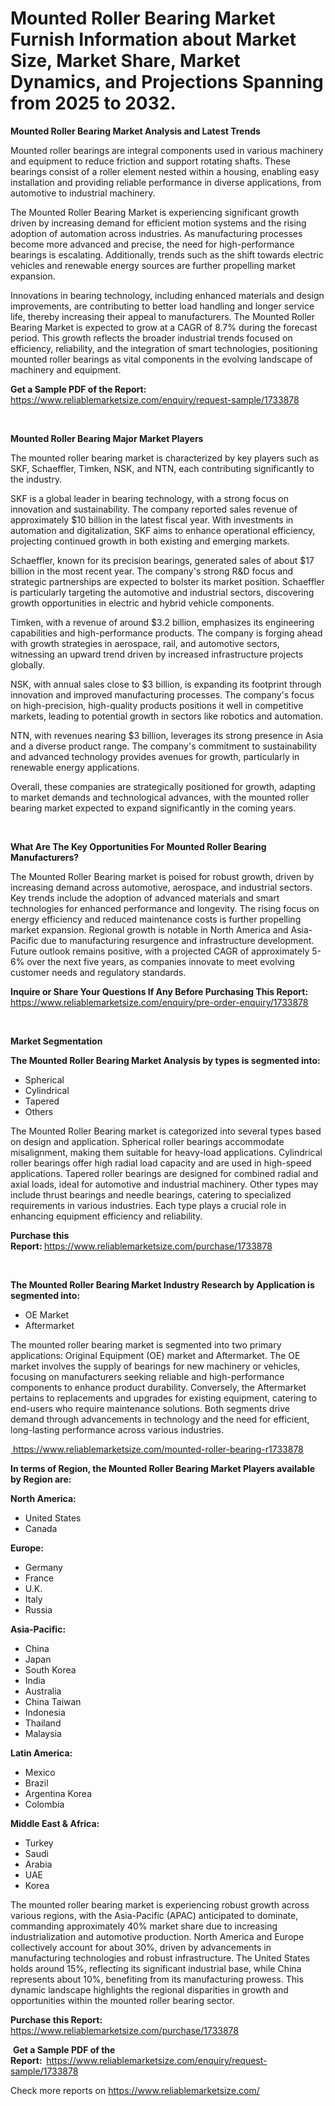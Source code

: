 <p><h1>Mounted Roller Bearing Market Furnish Information about Market Size, Market Share, Market Dynamics, and Projections Spanning from 2025 to 2032.</h1></p><p><strong>Mounted Roller Bearing Market Analysis and Latest Trends</strong></p>
<p><p>Mounted roller bearings are integral components used in various machinery and equipment to reduce friction and support rotating shafts. These bearings consist of a roller element nested within a housing, enabling easy installation and providing reliable performance in diverse applications, from automotive to industrial machinery.</p><p>The Mounted Roller Bearing Market is experiencing significant growth driven by increasing demand for efficient motion systems and the rising adoption of automation across industries. As manufacturing processes become more advanced and precise, the need for high-performance bearings is escalating. Additionally, trends such as the shift towards electric vehicles and renewable energy sources are further propelling market expansion.</p><p>Innovations in bearing technology, including enhanced materials and design improvements, are contributing to better load handling and longer service life, thereby increasing their appeal to manufacturers. The Mounted Roller Bearing Market is expected to grow at a CAGR of 8.7% during the forecast period. This growth reflects the broader industrial trends focused on efficiency, reliability, and the integration of smart technologies, positioning mounted roller bearings as vital components in the evolving landscape of machinery and equipment.</p></p>
<p><strong>Get a Sample PDF of the Report:&nbsp;</strong> <a href="https://www.reliablemarketsize.com/enquiry/request-sample/1733878?utm_campaign=1888&utm_medium=2&utm_source=Github&utm_content=ia&utm_term=22022025&utm_id=mounted-roller-bearing">https://www.reliablemarketsize.com/enquiry/request-sample/1733878</a></p>
<p>&nbsp;</p>
<p><strong>Mounted Roller Bearing Major Market Players</strong></p>
<p><p>The mounted roller bearing market is characterized by key players such as SKF, Schaeffler, Timken, NSK, and NTN, each contributing significantly to the industry. </p><p>SKF is a global leader in bearing technology, with a strong focus on innovation and sustainability. The company reported sales revenue of approximately $10 billion in the latest fiscal year. With investments in automation and digitalization, SKF aims to enhance operational efficiency, projecting continued growth in both existing and emerging markets.</p><p>Schaeffler, known for its precision bearings, generated sales of about $17 billion in the most recent year. The company's strong R&D focus and strategic partnerships are expected to bolster its market position. Schaeffler is particularly targeting the automotive and industrial sectors, discovering growth opportunities in electric and hybrid vehicle components.</p><p>Timken, with a revenue of around $3.2 billion, emphasizes its engineering capabilities and high-performance products. The company is forging ahead with growth strategies in aerospace, rail, and automotive sectors, witnessing an upward trend driven by increased infrastructure projects globally.</p><p>NSK, with annual sales close to $3 billion, is expanding its footprint through innovation and improved manufacturing processes. The company's focus on high-precision, high-quality products positions it well in competitive markets, leading to potential growth in sectors like robotics and automation.</p><p>NTN, with revenues nearing $3 billion, leverages its strong presence in Asia and a diverse product range. The company's commitment to sustainability and advanced technology provides avenues for growth, particularly in renewable energy applications.</p><p>Overall, these companies are strategically positioned for growth, adapting to market demands and technological advances, with the mounted roller bearing market expected to expand significantly in the coming years.</p></p>
<p>&nbsp;</p>
<p><strong>What Are The Key Opportunities For Mounted Roller Bearing Manufacturers?</strong></p>
<p><p>The Mounted Roller Bearing market is poised for robust growth, driven by increasing demand across automotive, aerospace, and industrial sectors. Key trends include the adoption of advanced materials and smart technologies for enhanced performance and longevity. The rising focus on energy efficiency and reduced maintenance costs is further propelling market expansion. Regional growth is notable in North America and Asia-Pacific due to manufacturing resurgence and infrastructure development. Future outlook remains positive, with a projected CAGR of approximately 5-6% over the next five years, as companies innovate to meet evolving customer needs and regulatory standards.</p></p>
<p><strong>Inquire or Share Your Questions If Any Before Purchasing This Report:</strong> <a href="https://www.reliablemarketsize.com/enquiry/pre-order-enquiry/1733878?utm_campaign=1888&utm_medium=2&utm_source=Github&utm_content=ia&utm_term=22022025&utm_id=mounted-roller-bearing">https://www.reliablemarketsize.com/enquiry/pre-order-enquiry/1733878</a></p>
<p>&nbsp;</p>
<p><strong>Market Segmentation</strong></p>
<p><strong>The Mounted Roller Bearing Market Analysis by types is segmented into:</strong></p>
<p><ul><li>Spherical</li><li>Cylindrical</li><li>Tapered</li><li>Others</li></ul></p>
<p><p>The Mounted Roller Bearing market is categorized into several types based on design and application. Spherical roller bearings accommodate misalignment, making them suitable for heavy-load applications. Cylindrical roller bearings offer high radial load capacity and are used in high-speed applications. Tapered roller bearings are designed for combined radial and axial loads, ideal for automotive and industrial machinery. Other types may include thrust bearings and needle bearings, catering to specialized requirements in various industries. Each type plays a crucial role in enhancing equipment efficiency and reliability.</p></p>
<p><strong>Purchase this Report:&nbsp;</strong><a href="https://www.reliablemarketsize.com/purchase/1733878?utm_campaign=1888&utm_medium=2&utm_source=Github&utm_content=ia&utm_term=22022025&utm_id=mounted-roller-bearing">https://www.reliablemarketsize.com/purchase/1733878</a></p>
<p>&nbsp;</p>
<p><strong>The Mounted Roller Bearing Market Industry Research by Application is segmented into:</strong></p>
<p><ul><li>OE Market</li><li>Aftermarket</li></ul></p>
<p><p>The mounted roller bearing market is segmented into two primary applications: Original Equipment (OE) market and Aftermarket. The OE market involves the supply of bearings for new machinery or vehicles, focusing on manufacturers seeking reliable and high-performance components to enhance product durability. Conversely, the Aftermarket pertains to replacements and upgrades for existing equipment, catering to end-users who require maintenance solutions. Both segments drive demand through advancements in technology and the need for efficient, long-lasting performance across various industries.</p></p>
<p><a href="https://www.reliablemarketsize.com/mounted-roller-bearing-r1733878?utm_campaign=1888&utm_medium=2&utm_source=Github&utm_content=ia&utm_term=22022025&utm_id=mounted-roller-bearing">&nbsp;https://www.reliablemarketsize.com/mounted-roller-bearing-r1733878</a></p>
<p><strong>In terms of Region, the Mounted Roller Bearing Market Players available by Region are:</strong></p>
<p>
    <p> <strong> North America: </strong>
        <ul>
            <li>United States</li>
            <li>Canada</li>
        </ul>
        </p> 
    <p> <strong> Europe: </strong>
        <ul>
            <li>Germany</li>
            <li>France</li>
            <li>U.K.</li>
            <li>Italy</li>
            <li>Russia</li>
        </ul>
        </p> 
    <p> <strong> Asia-Pacific: </strong>
        <ul>
            <li>China</li>
            <li>Japan</li>
            <li>South Korea</li>
            <li>India</li>
            <li>Australia</li>
            <li>China Taiwan</li>
            <li>Indonesia</li>
            <li>Thailand</li>
            <li>Malaysia</li>
        </ul>
        </p> 
    <p> <strong> Latin America: </strong>
        <ul>
            <li>Mexico</li>
            <li>Brazil</li>
            <li>Argentina Korea</li>
            <li>Colombia</li>
        </ul>
        </p> 
    <p> <strong> Middle East & Africa: </strong>
        <ul>
            <li>Turkey</li>
            <li>Saudi</li>
            <li>Arabia</li>
            <li>UAE</li>
            <li>Korea</li>
        </ul>
    </p>
    </p>
<p><p>The mounted roller bearing market is experiencing robust growth across various regions, with the Asia-Pacific (APAC) anticipated to dominate, commanding approximately 40% market share due to increasing industrialization and automotive production. North America and Europe collectively account for about 30%, driven by advancements in manufacturing technologies and robust infrastructure. The United States holds around 15%, reflecting its significant industrial base, while China represents about 10%, benefiting from its manufacturing prowess. This dynamic landscape highlights the regional disparities in growth and opportunities within the mounted roller bearing sector.</p></p>
<p><strong>Purchase this Report: </strong><a href="https://www.reliablemarketsize.com/purchase/1733878?utm_campaign=1888&utm_medium=2&utm_source=Github&utm_content=ia&utm_term=22022025&utm_id=mounted-roller-bearing">https://www.reliablemarketsize.com/purchase/1733878</a></p>
<p>&nbsp;<strong>Get a Sample PDF of the Report:&nbsp;&nbsp;</strong><a href="https://www.reliablemarketsize.com/enquiry/request-sample/1733878?utm_campaign=1888&utm_medium=2&utm_source=Github&utm_content=ia&utm_term=22022025&utm_id=mounted-roller-bearing">https://www.reliablemarketsize.com/enquiry/request-sample/1733878</a></p>
<p><strong></strong></p>
<p>Check more reports on <a href="https://www.reliablemarketsize.com/?utm_campaign=1888&utm_medium=2&utm_source=Github&utm_content=ia&utm_term=22022025&utm_id=mounted-roller-bearing">https://www.reliablemarketsize.com/</a></p>